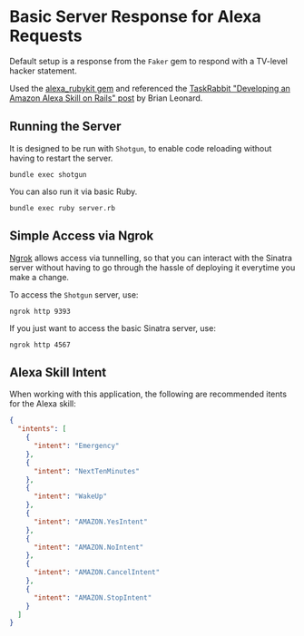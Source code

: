 # Basic Server Response for Alexa Requests

Default setup is a response from the `Faker` gem to respond with a TV-level
hacker statement.

Used the [alexa_rubykit gem][alexa_rubykit] and referenced the
[TaskRabbit "Developing an Amazon Alexa Skill on Rails" post][taskrabbit] by
Brian Leonard.

## Running the Server

It is designed to be run with `Shotgun`, to enable code reloading
without having to restart the server.

```
bundle exec shotgun
```

You can also run it via basic Ruby.

```
bundle exec ruby server.rb
```

## Simple Access via Ngrok

[Ngrok][ngrok] allows access via tunnelling, so that you can interact with the
Sinatra server without having to go through the hassle of deploying it everytime
you make a change.

To access the `Shotgun` server, use:

```
ngrok http 9393
```

If you just want to access the basic Sinatra server, use:

```
ngrok http 4567
```


## Alexa Skill Intent

When working with this application, the following are recommended itents for the
Alexa skill:

```json
{
  "intents": [
    {
      "intent": "Emergency"
    },
    {
      "intent": "NextTenMinutes"
    },
    {
      "intent": "WakeUp"
    },
    {
      "intent": "AMAZON.YesIntent"
    },
    {
      "intent": "AMAZON.NoIntent"
    },
    {
      "intent": "AMAZON.CancelIntent"
    },
    {
      "intent": "AMAZON.StopIntent"
    }
  ]
}
```

[alexa_rubykit]: https://github.com/damianFC/alexa-rubykit
[taskrabbit]: http://tech.taskrabbit.com/blog/2016/12/02/amazon-alexa-rails/
[ngrok]: https://ngrok.com/

